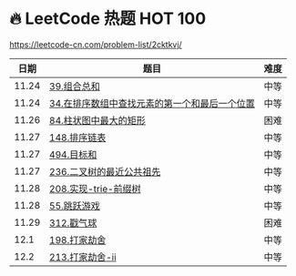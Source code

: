 # 🔥 LeetCode 热题 HOT 100

https://leetcode-cn.com/problem-list/2cktkvj/

| 日期  | 题目                                                                                                       | 难度 |
| ----- | ---------------------------------------------------------------------------------------------------------- | ---- |
| 11.24 | [39.组合总和](./record/39.组合总和.md)                                                                     | 中等 |
| 11.24 | [34.在排序数组中查找元素的第一个和最后一个位置](./record/34.在排序数组中查找元素的第一个和最后一个位置.md) | 中等 |
| 11.26 | [84.柱状图中最大的矩形](./record/84.柱状图中最大的矩形.md)                                                 | 困难 |
| 11.27 | [148.排序链表](./record/148.排序链表.md)                                                                   | 中等 |
| 11.27 | [494.目标和](./record/494.目标和.md)                                                                       | 中等 |
| 11.27 | [236.二叉树的最近公共祖先](./record/236.二叉树的最近公共祖先.md)                                           | 中等 |
| 11.28 | [208.实现-trie-前缀树](./record/208.实现-trie-前缀树.md)                                                   | 中等 |
| 11.28 | [55.跳跃游戏](./record/55.跳跃游戏.md)                                                                     | 中等 |
| 11.29 | [312.戳气球](./record/312.戳气球.md)                                                                       | 困难 |
| 12.1  | [198.打家劫舍](./record/198.打家劫舍.md)                                                                   | 中等 |
| 12.2  | [213.打家劫舍-ii](./record/213.打家劫舍-ii.md)                                                             | 中等 |
